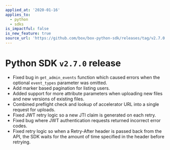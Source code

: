 ```yaml
---
applied_at: '2020-01-16'
applies_to:
  - python
  - sdks
is_impactful: false
is_new_feature: true
source_url: 'https://github.com/box/box-python-sdk/releases/tag/v2.7.0'
---
```

# Python SDK `v2.7.0` release

* Fixed bug in `get_admin_events` function which caused errors when the optional `event_types` parameter was omitted.
* Add marker based pagination for listing users.
* Added support for more attribute parameters when uploading new files and new versions of existing files.
* Combined preflight check and lookup of accelerator URL into a single request for uploads.
* Fixed JWT retry logic so a new JTI claim is generated on each retry.
* Fixed bug where JWT authentication requests returned incorrect error codes.
* Fixed retry logic so when a Retry-After header is passed back from the API, the SDK waits for the amount of time specified in the header before retrying.
